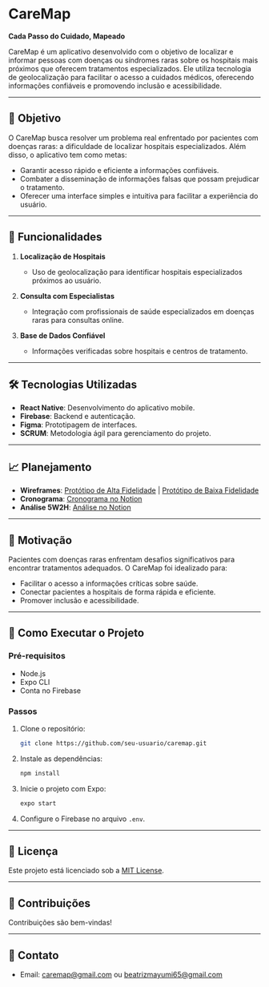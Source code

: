 # CareMap

**Cada Passo do Cuidado, Mapeado**

CareMap é um aplicativo desenvolvido com o objetivo de localizar e informar pessoas com doenças ou síndromes raras sobre os hospitais mais próximos que oferecem tratamentos especializados. Ele utiliza tecnologia de geolocalização para facilitar o acesso a cuidados médicos, oferecendo informações confiáveis e promovendo inclusão e acessibilidade.

---

## 🎯 Objetivo
O CareMap busca resolver um problema real enfrentado por pacientes com doenças raras: a dificuldade de localizar hospitais especializados. Além disso, o aplicativo tem como metas:

- Garantir acesso rápido e eficiente a informações confiáveis.
- Combater a disseminação de informações falsas que possam prejudicar o tratamento.
- Oferecer uma interface simples e intuitiva para facilitar a experiência do usuário.

---

## 🌟 Funcionalidades

1. **Localização de Hospitais**
   - Uso de geolocalização para identificar hospitais especializados próximos ao usuário.

2. **Consulta com Especialistas**
   - Integração com profissionais de saúde especializados em doenças raras para consultas online.

3. **Base de Dados Confiável**
   - Informações verificadas sobre hospitais e centros de tratamento.

---

## 🛠️ Tecnologias Utilizadas

- **React Native**: Desenvolvimento do aplicativo mobile.
- **Firebase**: Backend e autenticação.
- **Figma**: Prototipagem de interfaces.
- **SCRUM**: Metodologia ágil para gerenciamento do projeto.

---

## 📈 Planejamento

- **Wireframes**: [Protótipo de Alta Fidelidade](https://www.figma.com/design/4vbGdmzKyvmiPFvSO3NIQh/Prototipa%C3%A7%C3%A3o-de-alta-fidelidade-mobile---TCC?node-id=44-2&node-type=canvas&t=UjkmQdhEYaHvnbHW-0) | [Protótipo de Baixa Fidelidade](https://www.figma.com/design/TRkEyeVKqlcDcrf9Tu6iZD/Prot%C3%B3tipo-de-baixa-fidelidade---mobile?node-id=0-1&t=jimeQTRtIaz98hmd-1)
- **Cronograma**: [Cronograma no Notion](https://www.notion.so/CRONOGRAMA-TCC-557432df41294f61b2ae92a996422d14?pvs=4)
- **Análise 5W2H**: [Análise no Notion](https://www.notion.so/5W2H-2226167364d74e3f804c44e1976ba976?pvs=4)

---

## 🧠 Motivação
Pacientes com doenças raras enfrentam desafios significativos para encontrar tratamentos adequados. O CareMap foi idealizado para:

- Facilitar o acesso a informações críticas sobre saúde.
- Conectar pacientes a hospitais de forma rápida e eficiente.
- Promover inclusão e acessibilidade.

---

## 🚀 Como Executar o Projeto

### Pré-requisitos
- Node.js
- Expo CLI
- Conta no Firebase

### Passos
1. Clone o repositório:
   ```bash
   git clone https://github.com/seu-usuario/caremap.git
   ```
2. Instale as dependências:
   ```bash
   npm install
   ```
3. Inicie o projeto com Expo:
   ```bash
   expo start
   ```
4. Configure o Firebase no arquivo `.env`.

---

## 📜 Licença
Este projeto está licenciado sob a [MIT License](LICENSE).

---

## 🙌 Contribuições
Contribuições são bem-vindas!

---

## 📧 Contato

- Email: caremap@gmail.com ou beatrizmayumi65@gmail.com 
